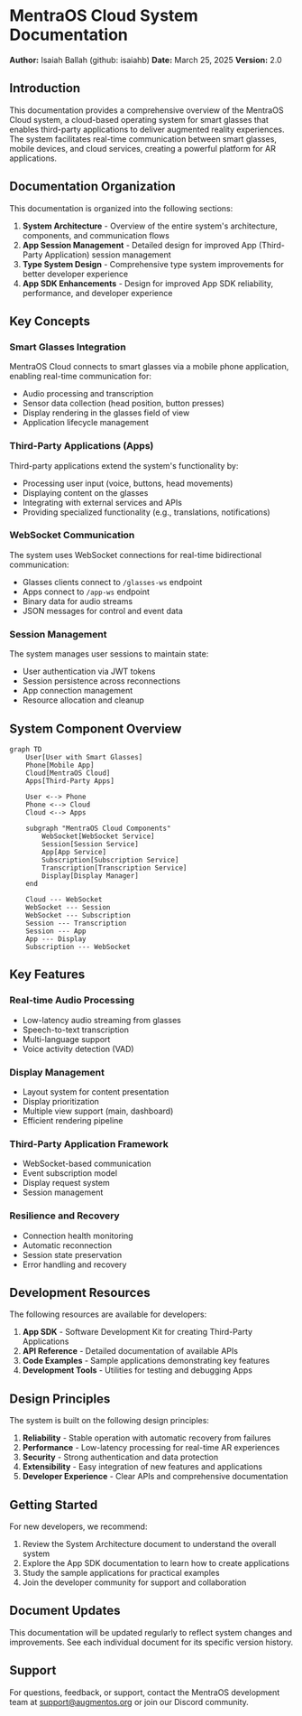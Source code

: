 # MentraOS Cloud System Documentation

**Author:** Isaiah Ballah (github: isaiahb)
**Date:** March 25, 2025
**Version:** 2.0

## Introduction

This documentation provides a comprehensive overview of the MentraOS Cloud system, a cloud-based operating system for smart glasses that enables third-party applications to deliver augmented reality experiences. The system facilitates real-time communication between smart glasses, mobile devices, and cloud services, creating a powerful platform for AR applications.

## Documentation Organization

This documentation is organized into the following sections:

1. **System Architecture** - Overview of the entire system's architecture, components, and communication flows
2. **App Session Management** - Detailed design for improved App (Third-Party Application) session management
3. **Type System Design** - Comprehensive type system improvements for better developer experience
4. **App SDK Enhancements** - Design for improved App SDK reliability, performance, and developer experience

## Key Concepts

### Smart Glasses Integration

MentraOS Cloud connects to smart glasses via a mobile phone application, enabling real-time communication for:
- Audio processing and transcription
- Sensor data collection (head position, button presses)
- Display rendering in the glasses field of view
- Application lifecycle management

### Third-Party Applications (Apps)

Third-party applications extend the system's functionality by:
- Processing user input (voice, buttons, head movements)
- Displaying content on the glasses
- Integrating with external services and APIs
- Providing specialized functionality (e.g., translations, notifications)

### WebSocket Communication

The system uses WebSocket connections for real-time bidirectional communication:
- Glasses clients connect to `/glasses-ws` endpoint
- Apps connect to `/app-ws` endpoint
- Binary data for audio streams
- JSON messages for control and event data

### Session Management

The system manages user sessions to maintain state:
- User authentication via JWT tokens
- Session persistence across reconnections
- App connection management
- Resource allocation and cleanup

## System Component Overview

```mermaid
graph TD
    User[User with Smart Glasses]
    Phone[Mobile App]
    Cloud[MentraOS Cloud]
    Apps[Third-Party Apps]

    User <--> Phone
    Phone <--> Cloud
    Cloud <--> Apps

    subgraph "MentraOS Cloud Components"
        WebSocket[WebSocket Service]
        Session[Session Service]
        App[App Service]
        Subscription[Subscription Service]
        Transcription[Transcription Service]
        Display[Display Manager]
    end

    Cloud --- WebSocket
    WebSocket --- Session
    WebSocket --- Subscription
    Session --- Transcription
    Session --- App
    App --- Display
    Subscription --- WebSocket
```

## Key Features

### Real-time Audio Processing

- Low-latency audio streaming from glasses
- Speech-to-text transcription
- Multi-language support
- Voice activity detection (VAD)

### Display Management

- Layout system for content presentation
- Display prioritization
- Multiple view support (main, dashboard)
- Efficient rendering pipeline

### Third-Party Application Framework

- WebSocket-based communication
- Event subscription model
- Display request system
- Session management

### Resilience and Recovery

- Connection health monitoring
- Automatic reconnection
- Session state preservation
- Error handling and recovery

## Development Resources

The following resources are available for developers:

1. **App SDK** - Software Development Kit for creating Third-Party Applications
2. **API Reference** - Detailed documentation of available APIs
3. **Code Examples** - Sample applications demonstrating key features
4. **Development Tools** - Utilities for testing and debugging Apps

## Design Principles

The system is built on the following design principles:

1. **Reliability** - Stable operation with automatic recovery from failures
2. **Performance** - Low-latency processing for real-time AR experiences
3. **Security** - Strong authentication and data protection
4. **Extensibility** - Easy integration of new features and applications
5. **Developer Experience** - Clear APIs and comprehensive documentation

## Getting Started

For new developers, we recommend:

1. Review the System Architecture document to understand the overall system
2. Explore the App SDK documentation to learn how to create applications
3. Study the sample applications for practical examples
4. Join the developer community for support and collaboration

## Document Updates

This documentation will be updated regularly to reflect system changes and improvements. See each individual document for its specific version history.

## Support

For questions, feedback, or support, contact the MentraOS development team at support@augmentos.org or join our Discord community.